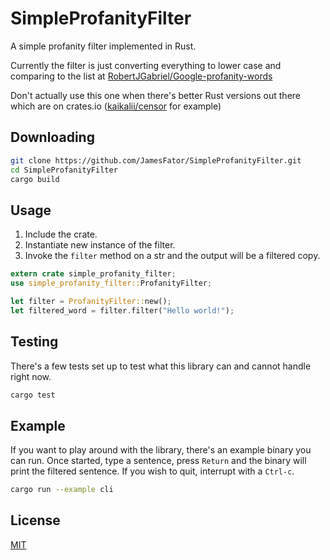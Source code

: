 # SimpleProfanityFilter

A simple profanity filter implemented in Rust.

Currently the filter is just converting everything to lower case and comparing to the list at [RobertJGabriel/Google-profanity-words](https://github.com/RobertJGabriel/Google-profanity-words)

Don't actually use this one when there's better Rust versions out there which are on crates.io ([kaikalii/censor](https://github.com/kaikalii/censor) for example)

## Downloading

```bash
git clone https://github.com/JamesFator/SimpleProfanityFilter.git
cd SimpleProfanityFilter
cargo build
```

## Usage
1. Include the crate.
2. Instantiate new instance of the filter.
3. Invoke the `filter` method on a str and the output will be a filtered copy.
```rust
extern crate simple_profanity_filter;
use simple_profanity_filter::ProfanityFilter;

let filter = ProfanityFilter::new();
let filtered_word = filter.filter("Hello world!");
```

## Testing
There's a few tests set up to test what this library can and cannot handle right now.
```bash
cargo test
```

## Example
If you want to play around with the library, there's an example binary you can run. Once started, type a sentence, press `Return` and the binary will print the filtered sentence. If you wish to quit, interrupt with a `Ctrl-c`.
```bash
cargo run --example cli
```

## License
[MIT](https://choosealicense.com/licenses/mit/)
